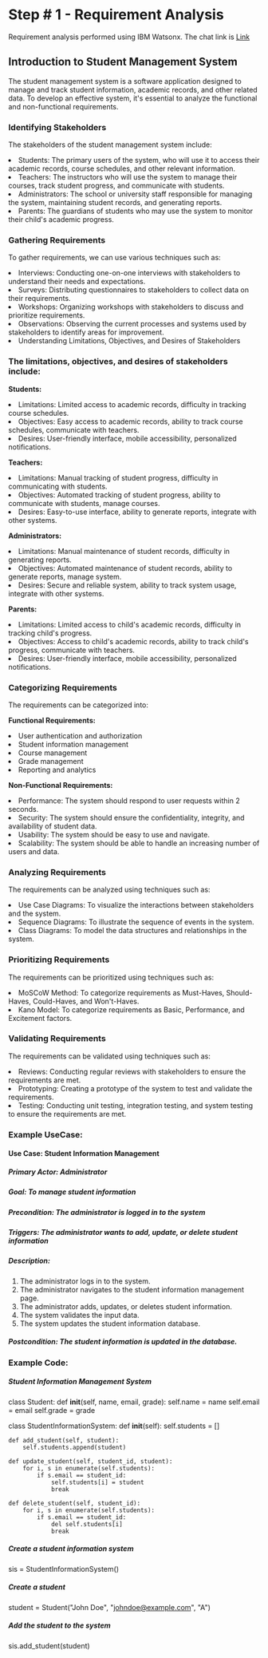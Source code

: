 # Step # 1 - Requirement Analysis

Requirement analysis performed using IBM Watsonx. The chat link is [Link](https://eu-de.dataplatform.cloud.ibm.com/wx/prompts/sessions/ace7dc7e-7712-4b1c-8bc8-7a74f3938aa9?project_id=1739216a-c865-46cd-9e32-4651efe49011&context=wx)

## Introduction to Student Management System
The student management system is a software application designed to manage and track student information, academic records, and other related data. To develop an effective system, it's essential to analyze the functional and non-functional requirements.

### Identifying Stakeholders
The stakeholders of the student management system include:

<li>Students: The primary users of the system, who will use it to access their academic records, course schedules, and other relevant information.</li>
<li>Teachers: The instructors who will use the system to manage their courses, track student progress, and communicate with students. </li>
<li>Administrators: The school or university staff responsible for managing the system, maintaining student records, and generating reports. </li>
<li>Parents: The guardians of students who may use the system to monitor their child's academic progress. </li>

### Gathering Requirements
To gather requirements, we can use various techniques such as:

<li> Interviews: Conducting one-on-one interviews with stakeholders to understand their needs and expectations. </li>
<li> Surveys: Distributing questionnaires to stakeholders to collect data on their requirements. </li>
<li> Workshops: Organizing workshops with stakeholders to discuss and prioritize requirements. <l/i>
<li> Observations: Observing the current processes and systems used by stakeholders to identify areas for improvement. </li>
<li> Understanding Limitations, Objectives, and Desires of Stakeholders </li>
  
### The limitations, objectives, and desires of stakeholders include:

**Students:**
<li> Limitations: Limited access to academic records, difficulty in tracking course schedules.</li>
<li> Objectives: Easy access to academic records, ability to track course schedules, communicate with teachers.</li>
<li> Desires: User-friendly interface, mobile accessibility, personalized notifications.</li>
  
**Teachers:**
<li> Limitations: Manual tracking of student progress, difficulty in communicating with students.</li>
<li> Objectives: Automated tracking of student progress, ability to communicate with students, manage courses.</li>
<li> Desires: Easy-to-use interface, ability to generate reports, integrate with other systems.</li>

**Administrators:**
<li> Limitations: Manual maintenance of student records, difficulty in generating reports. </li>
<li> Objectives: Automated maintenance of student records, ability to generate reports, manage system. </li>
<li> Desires: Secure and reliable system, ability to track system usage, integrate with other systems. </li>

**Parents:**
<li> Limitations: Limited access to child's academic records, difficulty in tracking child's progress. </li>
<li> Objectives: Access to child's academic records, ability to track child's progress, communicate with teachers. </li>
<li> Desires: User-friendly interface, mobile accessibility, personalized notifications. </li>

### Categorizing Requirements
The requirements can be categorized into:

**Functional Requirements:**
<li> User authentication and authorization</li>
<li> Student information management</li>
<li> Course management</li>
<li> Grade management</li>
<li> Reporting and analytics</li>

**Non-Functional Requirements:**
<li> Performance: The system should respond to user requests within 2 seconds.</li>
<li> Security: The system should ensure the confidentiality, integrity, and availability of student data.</li>
<li> Usability: The system should be easy to use and navigate.</li>
<li> Scalability: The system should be able to handle an increasing number of users and data.</li>

### Analyzing Requirements
The requirements can be analyzed using techniques such as:

<li> Use Case Diagrams: To visualize the interactions between stakeholders and the system.</li>
<li> Sequence Diagrams: To illustrate the sequence of events in the system.</li>
<li> Class Diagrams: To model the data structures and relationships in the system.</li>

### Prioritizing Requirements
The requirements can be prioritized using techniques such as:

<li> MoSCoW Method: To categorize requirements as Must-Haves, Should-Haves, Could-Haves, and Won't-Haves. </li>
<li> Kano Model: To categorize requirements as Basic, Performance, and Excitement factors.</li>


### Validating Requirements
The requirements can be validated using techniques such as:

<li> Reviews: Conducting regular reviews with stakeholders to ensure the requirements are met. </li>
<li> Prototyping: Creating a prototype of the system to test and validate the requirements.</li>
<li> Testing: Conducting unit testing, integration testing, and system testing to ensure the requirements are met.</li>

### Example UseCase: 
#### Use Case: Student Information Management
##### Primary Actor: Administrator
##### Goal: To manage student information
##### Precondition: The administrator is logged in to the system
##### Triggers: The administrator wants to add, update, or delete student information
##### Description:
1. The administrator logs in to the system.
2. The administrator navigates to the student information management page.
3. The administrator adds, updates, or deletes student information.
4. The system validates the input data.
5. The system updates the student information database.
##### Postcondition: The student information is updated in the database.


### Example Code:

##### Student Information Management System
class Student:
    def __init__(self, name, email, grade):
        self.name = name
        self.email = email
        self.grade = grade

class StudentInformationSystem:
    def __init__(self):
        self.students = []

    def add_student(self, student):
        self.students.append(student)

    def update_student(self, student_id, student):
        for i, s in enumerate(self.students):
            if s.email == student_id:
                self.students[i] = student
                break

    def delete_student(self, student_id):
        for i, s in enumerate(self.students):
            if s.email == student_id:
                del self.students[i]
                break

##### Create a student information system
sis = StudentInformationSystem()

##### Create a student
student = Student("John Doe", "johndoe@example.com", "A")

##### Add the student to the system
sis.add_student(student)
